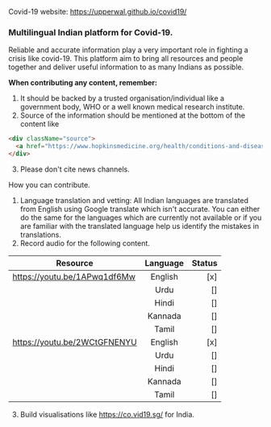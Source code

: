 Covid-19 website: https://upperwal.github.io/covid19/

### Multilingual Indian platform for Covid-19.

Reliable and accurate information play a very important role in fighting a crisis like covid-19. This platform aim to bring all resources and people together and deliver useful information to as many Indians as possible.

**When contributing any content, remember:**
1. It should be backed by a trusted organisation/individual like a government body, WHO or a well known medical research institute. 
2. Source of the information should be mentioned at the bottom of the content like

```html
<div className="source">
  <a href="https://www.hopkinsmedicine.org/health/conditions-and-diseases/coronavirus/coronavirus-social-distancing-and-self-quarantine" target="_blank">Johns Hopkins Medicine</a>
</div>
```

3. Please don't cite news channels.

How you can contribute.

1. Language translation and vetting: All Indian languages are translated from English using Google translate which isn't accurate. You can either do the same for the languages which are currently not available or if you are familiar with the translated language help us identify the mistakes in translations.
2. Record audio for the following content.

| Resource        | Language           | Status  |
| ------------- |:-------------:| -----:|
| https://youtu.be/1APwq1df6Mw      | English | [x] |
| | Urdu | [] |
| | Hindi | [] |
| | Kannada | [] |
| | Tamil | [] |
| https://youtu.be/2WCtGFNENYU      | English | [x] |
| | Urdu | [] |
| | Hindi | [] |
| | Kannada | [] |
| | Tamil | [] |

3. Build visualisations like https://co.vid19.sg/ for India.